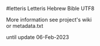 #letteris
Letteris Hebrew Bible UTF8 <br>

More information see project's wiki <br>
or metadata.txt <br>

until update 06-Feb-2023


